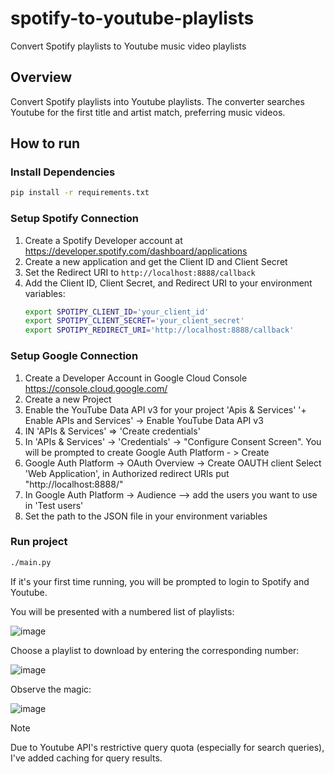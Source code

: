 # spotify-to-youtube-playlists

Convert Spotify playlists to Youtube music video playlists

## Overview

Convert Spotify playlists into Youtube playlists. The converter searches Youtube for the first title and artist match, preferring music videos. 

## How to run

### Install Dependencies

```sh
pip install -r requirements.txt
```

### Setup Spotify Connection

1. Create a Spotify Developer account at https://developer.spotify.com/dashboard/applications
2. Create a new application and get the Client ID and Client Secret
3. Set the Redirect URI to `http://localhost:8888/callback`
4. Add the Client ID, Client Secret, and Redirect URI to your environment variables:
   ```sh
   export SPOTIPY_CLIENT_ID='your_client_id'
   export SPOTIPY_CLIENT_SECRET='your_client_secret'
   export SPOTIPY_REDIRECT_URI='http://localhost:8888/callback'
   ```

### Setup Google Connection

1. Create a Developer Account in Google Cloud Console https://console.cloud.google.com/
2. Create a new Project
3. Enable the YouTube Data API v3 for your project 'Apis & Services' '+ Enable APIs and Services' -> Enable YouTube Data API v3
4. IN 'APIs & Services' => 'Create credentials'
5. In 'APIs & Services' -> 'Credentials' -> "Configure Consent Screen". You will be prompted to create Google Auth Platform - > Create
6. Google Auth Platform -> OAuth Overview -> Create OAUTH client
   Select 'Web Application', in Authorized redirect URIs put "http://localhost:8888/"
7. In Google Auth Platform -> Audience --> add the users you want to use in 'Test users'
8. Set the path to the JSON file in your environment variables

### Run project

```sh
./main.py
```
If it's your first time running, you will be prompted to login to Spotify and Youtube.

You will be presented with a numbered list of playlists:

![image](https://github.com/user-attachments/assets/fee3a76e-ad20-474d-b39c-b4a9391abc55)

Choose a playlist to download by entering the corresponding number:

![image](https://github.com/user-attachments/assets/d6d2bf18-8ad9-4408-8ca3-5c1efdafe0ef)

Observe the magic:

![image](https://github.com/user-attachments/assets/d49e192a-121f-470b-8dc6-a6be72749310)

> [!NOTE]  
> Due to Youtube API's restrictive query quota (especially for search queries), I've added caching for query results.
